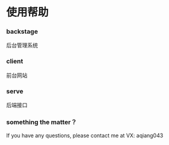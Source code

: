 # 使用帮助

### backstage
后台管理系统

### client
前台网站

### serve
后端接口

### something the matter？
If you have any questions, please contact me at VX: aqiang043
